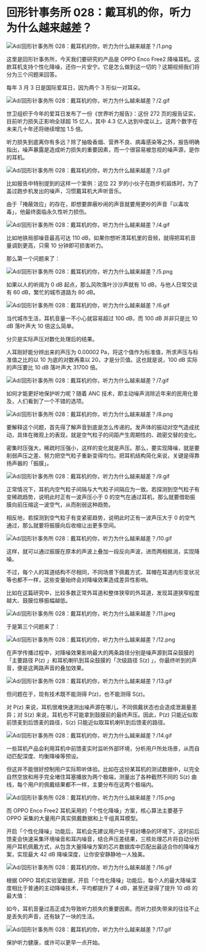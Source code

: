 # 回形针事务所 028：戴耳机的你，听力为什么越来越差？

![Ad/回形针事务所 028：戴耳机的你，听力为什么越来越差？/1.png](https://file.hsyhx.top/iPaperClipICU/web/assets/image/文字稿/Ad/回形针事务所%20028：戴耳机的你，听力为什么越来越差？/1.png?imageMogr2/format/avif)

这里是回形针事务所，今天我们要研究的产品是 OPPO Enco Free2 降噪耳机。这款耳机支持个性化降噪，还你一片安宁。它是怎么做到这一切的？这期视频我们将分为三个问题来回答。

每年 3 月 3 日是国际爱耳日，因为两个 3 形似一对耳朵。

![Ad/回形针事务所 028：戴耳机的你，听力为什么越来越差？/2.gif](https://file.hsyhx.top/iPaperClipICU/web/assets/image/文字稿/Ad/回形针事务所%20028：戴耳机的你，听力为什么越来越差？/2.gif?imageMogr2/format/avif)

世卫组织于今年的爱耳日发布了一份《世界听力报告》：这份 272 页的报告证实，目前听力损失正影响全球超 15 亿人，其中 4.3 亿人达到中度以上。这两个数字在未来几十年还将继续增加 1.5 倍。

听力损失到底离你有多远？除了抽吸香烟、营养不良、病毒感染等之外，报告明确指出，噪声暴露是造成听力损失的重要因素，而一个很容易被忽视的噪声源，是你的耳机。

![Ad/回形针事务所 028：戴耳机的你，听力为什么越来越差？/3.gif](https://file.hsyhx.top/iPaperClipICU/web/assets/image/文字稿/Ad/回形针事务所%20028：戴耳机的你，听力为什么越来越差？/3.gif?imageMogr2/format/avif)

比如报告中特别提到的这样一个案例：这位 22 岁的小伙子在跑步机锻炼时，为了盖过跑步机发出的噪声，习惯戴耳机大声听音乐。

由于「掩蔽效应」的存在，即想要屏蔽吵闹的声音就要用更吵的声音「以毒攻毒」，他最终面临永久性听力损伤。

![Ad/回形针事务所 028：戴耳机的你，听力为什么越来越差？/4.gif](https://file.hsyhx.top/iPaperClipICU/web/assets/image/文字稿/Ad/回形针事务所%20028：戴耳机的你，听力为什么越来越差？/4.gif?imageMogr2/format/avif)

比如地铁局部噪音最高可达 110 dB，如果你想听清耳机里的音频，就得把耳机音量调到更高，只需 10 分钟即可损害听力。

那么第一个问题来了：

![Ad/回形针事务所 028：戴耳机的你，听力为什么越来越差？/5.png](https://file.hsyhx.top/iPaperClipICU/web/assets/image/文字稿/Ad/回形针事务所%20028：戴耳机的你，听力为什么越来越差？/5.png?imageMogr2/format/avif)

如果以人的听阈为 0 dB 起点，那么风吹落叶沙沙声就有 10 dB，与他人日常交谈有 60 dB，繁忙的城市道路为 80 dB。

![Ad/回形针事务所 028：戴耳机的你，听力为什么越来越差？/6.gif](https://file.hsyhx.top/iPaperClipICU/web/assets/image/文字稿/Ad/回形针事务所%20028：戴耳机的你，听力为什么越来越差？/6.gif?imageMogr2/format/avif)

当代城市生活，耳机音量一不小心就容易超过 100 dB，而 100 dB 并非只是比 10 dB 落叶声大 10 倍这么简单。

分贝是实际声压对数化处理后的结果。

人耳刚好能分辨出来的声压为 0.00002 Pa，将这个值作为标准值，所求声压与标准值之比的以 10 为底的对数再乘以 20，才是分贝值。这也就是说，100 dB 实际的声压要比 10 dB 落叶声大 31700 倍。

![Ad/回形针事务所 028：戴耳机的你，听力为什么越来越差？/7.gif](https://file.hsyhx.top/iPaperClipICU/web/assets/image/文字稿/Ad/回形针事务所%20028：戴耳机的你，听力为什么越来越差？/7.gif?imageMogr2/format/avif)

如何才能更好地保护听力呢？随着 ANC 技术，即主动噪声消除近年来的民用化普及，人们看到了一个不错的选项。

![Ad/回形针事务所 028：戴耳机的你，听力为什么越来越差？/8.png](https://file.hsyhx.top/iPaperClipICU/web/assets/image/文字稿/Ad/回形针事务所%20028：戴耳机的你，听力为什么越来越差？/8.png?imageMogr2/format/avif)

要解释这个问题，首先得了解声音到底是怎么传递的。发声体的振动对空气造成扰动，具体在微观上的表现，就是空气粒子的间距产生周期性的、疏密交替的变化。

密集时压强大，稀疏时压强小，这样的变化就是声压。那么，要实现降噪，就是要削弱声压之差、努力把空气粒子重新变得均匀。把耳机结构简化来说，关键是得靠扬声器的「振膜」。

![Ad/回形针事务所 028：戴耳机的你，听力为什么越来越差？/9.gif](https://file.hsyhx.top/iPaperClipICU/web/assets/image/文字稿/Ad/回形针事务所%20028：戴耳机的你，听力为什么越来越差？/9.gif?imageMogr2/format/avif)

正常情况下，耳机内空气粒子间隔与大气粒子间隔应为一致。若探测到空气粒子有变稀疏趋势，说明此时正有一波声压小于 0 的空气在通过耳机，那么就要借助振膜向前压缩这一波空气，从而削弱这种趋势。

相反地，若探测到空气粒子有变紧密趋势，说明此时正有一波声压大于 0 的空气通过，那么就要将振膜向后收缩让出更多空间。

![Ad/回形针事务所 028：戴耳机的你，听力为什么越来越差？/10.gif](https://file.hsyhx.top/iPaperClipICU/web/assets/image/文字稿/Ad/回形针事务所%20028：戴耳机的你，听力为什么越来越差？/10.gif?imageMogr2/format/avif)

这样，就可以通过振膜在原本的声波上叠加一段反向声波，进而两相抵消，实现降噪。

不过，每个人的耳道结构不尽相同，不同场景下佩戴方式、耳帽在耳道内形变状况等也都不一样，这些变量始终会对降噪效果造成差异性影响。

比如在这篇研究中，比较多数正常外耳道和整体狭窄的外耳道，发现耳道狭窄程度越大、鼓膜位移振幅越低。

![Ad/回形针事务所 028：戴耳机的你，听力为什么越来越差？/11.jpeg](https://file.hsyhx.top/iPaperClipICU/web/assets/image/文字稿/Ad/回形针事务所%20028：戴耳机的你，听力为什么越来越差？/11.jpeg?imageMogr2/format/avif)

于是第三个问题来了：

![Ad/回形针事务所 028：戴耳机的你，听力为什么越来越差？/12.png](https://file.hsyhx.top/iPaperClipICU/web/assets/image/文字稿/Ad/回形针事务所%20028：戴耳机的你，听力为什么越来越差？/12.png?imageMogr2/format/avif)

在声学传播过程中，对降噪效果影响最大的两条路径分别是噪声源到耳朵鼓膜的「主要路径 P(z) 」和耳机喇叭到耳朵鼓膜的「次级路径 S(z) 」，你最终听到的声音，便是这两路声音的叠加效果。

![Ad/回形针事务所 028：戴耳机的你，听力为什么越来越差？/13.gif](https://file.hsyhx.top/iPaperClipICU/web/assets/image/文字稿/Ad/回形针事务所%20028：戴耳机的你，听力为什么越来越差？/13.gif?imageMogr2/format/avif)

但问题在于，现有技术既不能测得 P(z)，也不能测得 S(z)。

对 P(z) 来说，耳机很难快速测出噪声源在哪儿，不同佩戴状态也会造成泄漏量差异；对 S(z) 来说，耳机也不可能拿到鼓膜前的最终声压。因此，P(z) 只能近似取前馈麦到后馈麦的路径，S(z) 只能近似取耳机喇叭到后馈麦的路径。

![Ad/回形针事务所 028：戴耳机的你，听力为什么越来越差？/14.gif](https://file.hsyhx.top/iPaperClipICU/web/assets/image/文字稿/Ad/回形针事务所%20028：戴耳机的你，听力为什么越来越差？/14.gif?imageMogr2/format/avif)

一些耳机产品会利用耳机中前馈麦实时监听外部环境，分析用户所处场景，从而自动匹配深度、均衡降噪等预设。

但这并不能很好控制用户实际聆听体验。比如在这份某耳机的测试数据中，以完全自然空放和用手完全堵住耳塞播放为两个极端，测量出了各种截然不同的 S(z) 曲线，每个用户的佩戴结果都不一样，主要分布在这两个极端内。

![Ad/回形针事务所 028：戴耳机的你，听力为什么越来越差？/15.png](https://file.hsyhx.top/iPaperClipICU/web/assets/image/文字稿/Ad/回形针事务所%20028：戴耳机的你，听力为什么越来越差？/15.png?imageMogr2/format/avif)

而 OPPO Enco Free2 耳机采用的「个性化降噪」方案，核心算法主要基于 OPPO 采集的大量用户真实佩戴数据和上千组真耳模型。

开启「个性化降噪」功能后，耳机会先建议用户处于相对嘈杂的环境下，这时前后馈麦会快速采集环境噪音和耳内噪音，结合声压差结果，三核处理芯片将自动分析用户耳机佩戴方式，从包含大量降噪方案的芯片数据库中匹配出最适合你的降噪方案，实现最大 42 dB 降噪深度，让你安安静静地一人独美。

![Ad/回形针事务所 028：戴耳机的你，听力为什么越来越差？/16.gif](https://file.hsyhx.top/iPaperClipICU/web/assets/image/文字稿/Ad/回形针事务所%20028：戴耳机的你，听力为什么越来越差？/16.gif?imageMogr2/format/avif)

根据 OPPO 耳机实验室数据，开启「个性化降噪」功能后，每个人的最大降噪深度相比于普通的主动降噪技术，平均都提升了 4 dB，甚至还录得了提升 10 dB 的最大值：

如今，耳机音量过高正成为导致听力损失的重要因素。而听力损失带来的往往不止是丢失的声音，还有缺了一块的生活。

![Ad/回形针事务所 028：戴耳机的你，听力为什么越来越差？/17.gif](https://file.hsyhx.top/iPaperClipICU/web/assets/image/文字稿/Ad/回形针事务所%20028：戴耳机的你，听力为什么越来越差？/17.gif?imageMogr2/format/avif)

保护听力健康，或许可以更早一点开始。
